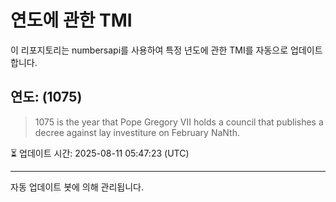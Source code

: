 
# 연도에 관한 TMI

이 리포지토리는 numbersapi를 사용하여 특정 년도에 관한 TMI를 자동으로 업데이트합니다.

## 연도: (1075)
> 1075 is the year that Pope Gregory VII holds a council that publishes a decree against lay investiture on February NaNth.

⏳ 업데이트 시간: 2025-08-11 05:47:23 (UTC)

---
자동 업데이트 봇에 의해 관리됩니다.
